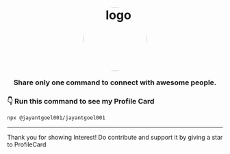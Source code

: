 <h1 align = "center">
<img style="position:relative;top:6px;width:150px;height:150px;border-collapse:separate;border-radius:50%;" src="https://user-images.githubusercontent.com/34159717/121735940-71905180-cb14-11eb-9757-eab89f38ceda.gif" alt="logo">
</h1>

<h3 align="center">Share only one command to connect with awesome people.</h3>

### <strong>👇 Run this command to see my Profile Card</strong>

```bash
npx @jayantgoel001/jayantgoel001
```

***
Thank you for showing Interest! Do contribute and support it by giving a star to ProfileCard